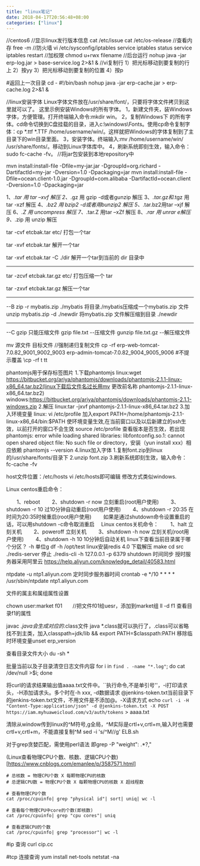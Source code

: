 ```yaml
---
title: "linux笔记"
date: 2018-04-17T20:56:48+08:00
categories: ["linux"]
---
```


//centos6
//显示linux发行版本信息
cat /etc/issue
cat /etc/os-release
//查看内存
free -m
//防火墙
vi /etc/sysconfig/iptables
service iptables status
service iptables restart
//加权限
chmod u+rwx filename
//后台运行
nohup java -jar erp-log.jar > base-service.log 2>&1 &
//vi复制行
1）把光标移动到要复制的行上
2）按yy
3）把光标移动到要复制的位置
4）按p

#返回上一次目录
cd -
#!/bin/bash
nohup java -jar erp-cache.jar > erp-cache.log 2>&1 &

//linux安装字体
Linux字体文件放在/usr/share/font/，只要将字体文件拷贝到这里就可以了。
这里示例安装Windows的所有字体。
    1，新建文件夹，装Windows字体，方便管理。打开终端输入命令:mkdir win。
    2，复制Windows下 的所有字体。cd命令切换到C盘挂载的目录，进入c:\windows\Fonts。使用cp命令复制字体：cp *.ttf *.TTF /home/username/win/。这样就把Windows的字体复制到了主目录下的win目录里面。
    3，安装字体。终端输入:mv /home/username/win/ /usr/share/fonts/。移动到Linux字体库中。
    4，刷新系统即刻生效，输入命令：sudo fc-cache -fv。
//将jar包安装到本地repository中

mvn install:install-file -Dfile=my-jar.jar -DgroupId=org.richard -DartifactId=my-jar -Dversion=1.0 -Dpackaging=jar
mvn install:install-file -Dfile=ocean.client-1.0.jar -DgroupId=com.alibaba -DartifactId=ocean.client -Dversion=1.0 -Dpackaging=jar

1、*.tar 用 tar –xvf 解压
2、*.gz 用 gzip -d或者gunzip 解压
3、*.tar.gz和*.tgz 用 tar -xzf 解压
4、*.bz2 用 bzip2 -d或者用bunzip2 解压
5、*.tar.bz2用tar –xjf 解压
6、*.Z 用 uncompress 解压
7、*.tar.Z 用tar –xZf 解压
8、*.rar 用 unrar e解压
9、*.zip 用 unzip 解压

tar -cvf etcbak.tar etc/          打包一个tar

tar -xvf etcbak.tar                 解开一个tar

 tar -xvf  etcbak.tar  -C ./dir  解开一个tar到当前的 dir 目录中
_______________________________________________________
tar -zcvf etcbak.tar.gz etc/ 打包压缩一个 tar
 
tar -zxvf etcbak.tar.gz  解压一个tar
_______________________________________________________
 
--B
zip -r mybatis.zip    ./mybatis 将目录./mybatis压缩成一个mybatis.zip 文件
unzip  mybatis.zip  -d ./newdir 将mybatis.zip 文件解压缩到目录  ./newdir
 
_______________________________________________________
 
--C gzip 只能压缩文件 
gzip  file.txt   --压缩文件 
gunzip file.txt.gz  --解压缩文件 


mv 源文件 目标文件
//强制递归复制文件
cp -rf erp-web-tomcat-7.0.82_9001_9002_9003 erp-admin-tomcat-7.0.82_9004_9005_9006
#不提示覆盖
\cp -rf t tt


phantomjs用于保存标签图片
1.下载phantomjs
    linux:wget https://bitbucket.org/ariya/phantomjs/downloads/phantomjs-2.1.1-linux-x86_64.tar.bz2(linux下载后文件名过长用mv 更改前名称 phantomjs-2.1.1-linux-x86_64.tar.bz2)
    windows:https://bitbucket.org/ariya/phantomjs/downloads/phantomjs-2.1.1-windows.zip
2.解压
    linux:tar -jxvf phantomjs-2.1.1-linux-x86_64.tar.bz2
3.加入环境变量
    linux:
        vi /etc/profile
        加入export PATH=/home/phantomjs-2.1.1-linux-x86_64/bin:$PATH
        使环境变量生效,在当前窗口以及以后新建立的ssh生效，以前打开的窗口不会生效
        source /etc/profile
        查看版本是否生效，若出现phantomjs: error while loading shared libraries: libfontconfig.so.1: cannot open shared object file: No such file or directory，安装（yun install xxx）相应依赖
        phantomjs --version
4.linux加入字体
    1.复制font.zip到linux的/usr/share/fonts/目录下
    2.unzip font.zip
    3.刷新系统即刻生效，输入命令：fc-cache -fv
    
    
host文件位置：/etc/hosts
vi /etc/hosts即可编辑
修改方式类似windows.


Linux centos重启命令：

　　1、reboot
　　2、shutdown -r now 立刻重启(root用户使用)
　　3、shutdown -r 10 过10分钟自动重启(root用户使用)
　　4、shutdown -r 20:35 在时间为20:35时候重启(root用户使用)
　　如果是通过shutdown命令设置重启的话，可以用shutdown -c命令取消重启
　Linux centos关机命令：
　　1、halt 立刻关机
　　2、poweroff 立刻关机
　　3、shutdown -h now 立刻关机(root用户使用)
　　4、shutdown -h 10 10分钟后自动关机
linux下查看当前目录属于哪个分区？
    -h 单位g
    df -h /opt/test
linux安装redis 4.0
下载解压
make
cd src
./redis-server
停止
./redis-cli -h 127.0.0.1 -p 6379 shutdown
时间同步
授时服务器采用阿里云 https://help.aliyun.com/knowledge_detail/40583.html

ntpdate -u ntp1.aliyun.com
定时同步服务器时间
crontab -e
*/10 * * * * /usr/sbin/ntpdate ntp1.aliyun.com

文件的属主和属组属性设置

chown user:market f01　　//把文件f01给uesr，添加到market组
ll -d f1  查看目录f1的属性

javac *.java会生成对应的*.class文件
java *.class就可以执行了，.class可以省略
找不到主类，加入classpath=jdk/lib && export PATH=$classpath:PATH
移除临时环境变量unset erp_version

查看目录文件大小
du -sh *

批量当前以及子目录清空日志文件内容
for i in `find . -name "*.log"`; do cat /dev/null >$i; done

将curl的请求结果输出值aaaa.txt文件中。``执行命令,不是单引号''，-i打印请求头，-H添加请求头。多个时在-h xxx, -d数据请求 @jenkins-token.txt当前目录下的jenkins-token.txt文件，不用文件是不添加@。-X请求方式
echo `curl -i -H "Content-Type:application/json" -d @jenkins-token.txt -X POST https://iam.myhuaweicloud.com/v3/auth/tokens` > aaaa.txt

清除从window传到linux的^M符号,g全局，^M实际是crtl+v,crtl+m,输入时也需要crtl+v,crtl+m，不能直接复制^M
sed -i 's/^M//g' ELB.sh

对于grep贪婪匹配，需使用perl语法
即grep -P "weight\": .*?,"

(Linux查看物理CPU个数、核数、逻辑CPU个数)[https://www.cnblogs.com/emanlee/p/3587571.html]
````shell
# 总核数 = 物理CPU个数 X 每颗物理CPU的核数 
# 总逻辑CPU数 = 物理CPU个数 X 每颗物理CPU的核数 X 超线程数

# 查看物理CPU个数
cat /proc/cpuinfo| grep "physical id"| sort| uniq| wc -l

# 查看每个物理CPU中core的个数(即核数)
cat /proc/cpuinfo| grep "cpu cores"| uniq

# 查看逻辑CPU的个数
cat /proc/cpuinfo| grep "processor"| wc -l
````

#ip 查询
curl cip.cc

#tcp 连接查询
yum install net-tools
netstat -na
